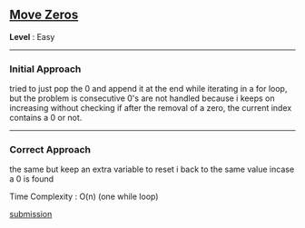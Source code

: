 ## [Move Zeros](https://leetcode.com/problems/move-zeroes/)

**Level** : Easy

---

### **Initial Approach**
tried to just pop the 0 and append it at the end while iterating in a for loop, but the problem is consecutive 0's are not handled because i keeps on increasing without checking if after the removal of a zero, the current index contains a 0 or not.

---

### **Correct Approach**
the same but keep an extra variable to reset i back to the same value incase a 0 is found

Time Complexity : O(n) (one while loop)

[submission](https://leetcode.com/problems/move-zeroes/submissions/1475236699/)